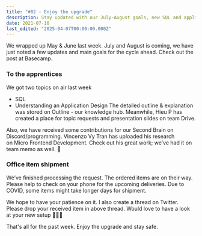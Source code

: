 ```yaml
---
title: "#82 - Enjoy the upgrade"
description: Stay updated with our July-August goals, new SQL and application design lessons, Micro Frontend research, and office item shipments in our latest team update.
date: 2021-07-10
last_edited: "2025-04-07T00:00:00.000Z"
---
```


We wrapped up May & June last week. July and August is coming, we have just noted a few updates and main goals for the cycle ahead. Check out the post at Basecamp.

### To the apprentices

We got two topics on air last week

- SQL
- Understanding an Application Design
  The detailed outline & explanation was stored on Outline - our knowledge hub. Meanwhile, Hieu P has created a place for topic requests and presentation slides on team Drive.

Also, we have received some contributions for our Second Brain on Discord/programming. Vincenzo Vy Tran has uploaded his research on Micro Frontend Development. Check out his great work; we’ve had it on team memo as well. 👀

### Office item shipment

We’ve finished processing the request. The ordered items are on their way. Please help to check on your phone for the upcoming deliveries. Due to COVID, some items might take longer days for shipment.

We hope to have your patience on it. I also create a thread on Twitter. Please drop your received item in above thread. Would love to have a look at your new setup 🙆🏻‍♀️

That's all for the past week. Enjoy the upgrade and stay safe.

